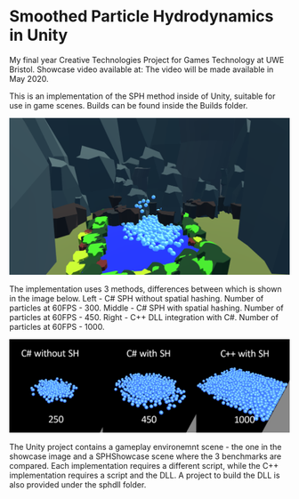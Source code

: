 # Smoothed Particle Hydrodynamics in Unity
My final year Creative Technologies Project for Games Technology at UWE Bristol.
Showcase video available at: The video will be made available in May 2020.

This is an implementation of the SPH method inside of Unity, suitable for use in game scenes.
Builds can be found inside the Builds folder.

![Showcase Image](images/showcase.png)


The implementation uses 3 methods, differences between which is shown in the image below.
Left - C# SPH without spatial hashing. Number of particles at 60FPS - 300.
Middle - C# SPH with spatial hashing. Number of particles at 60FPS - 450.
Right - C++ DLL integration with C#. Number of particles at 60FPS - 1000.

![SPH Comparison Image](images/3comparison.png)

The Unity project contains a gameplay environemnt scene - the one in the showcase image and a SPHShowcase scene where the 3 benchmarks are compared. Each implementation requires a different script, while the C++ implementation requires a script and the DLL. A project to build the DLL is also provided under the sphdll folder. 
